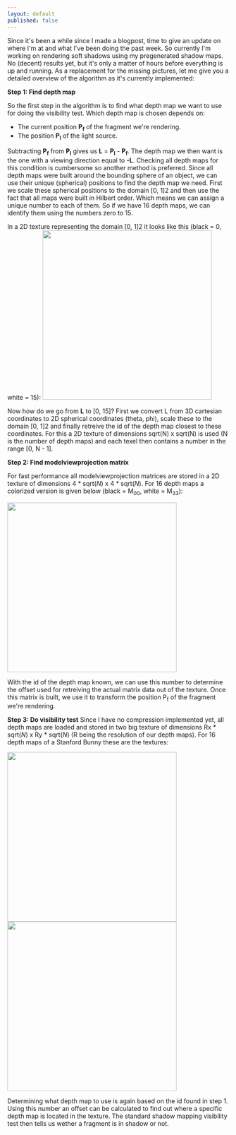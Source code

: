 ```yaml
---
layout: default
published: false
---
```


Since it's been a while since I made a blogpost, time to give an update on where I'm at and what I've been doing the past week. So currently I'm working on rendering soft shadows using my pregenerated shadow maps. No (decent) results yet, but it's only a matter of hours before everything is up and running. As a replacement for the missing pictures, let me give you a detailed overview of the algorithm as it's currently implemented:

<strong>Step 1: Find depth map</strong>

So the first step in the algorithm is to find what depth map we want to use for doing the visibility test. Which depth map is chosen depends on:
- The current position <strong>P<sub>f</sub></strong> of the fragment we're rendering.
- The position <strong>P<sub>l</sub></strong> of the light source.

Subtracting <strong>P<sub>f</sub></strong> from <strong>P<sub>l</sub></strong> gives us <strong>L</strong> = <strong>P<sub>l</sub></strong> - <strong>P<sub>f</sub></strong>. The depth map we then want is the one with a viewing direction equal to <strong>-L</strong>. Checking all depth maps for this condition is cumbersome so another method is preferred. Since all depth maps were built around the bounding sphere of an object, we can use their unique (spherical) positions to find the depth map we need. First we scale these spherical positions to the domain [0, 1]2 and then use the fact that all maps were built in Hilbert order. Which means we can assign a unique number to each of them. So if we have 16 depth maps, we can identify them using the numbers zero to 15.

In a 2D texture representing the domain [0, 1]2 it looks like this (black = 0, white = 15):
<img src="http://www.xaviert.be/uploads/2010/11/Texture1.png" alt="" title="Texture1" width="384" height="384" class="aligncenter size-full wp-image-204" />

Now how do we go from <strong>L</strong> to [0, 15]? First we convert L from 3D cartesian coordinates to 2D spherical coordinates (theta, phi), scale these to the domain [0, 1]2 and finally retreive the id of the depth map closest to these coordinates. For this a 2D texture of dimensions sqrt(N) x sqrt(N) is used (N is the number of depth maps) and each texel then contains a number in the range [0, N - 1].

<strong>Step 2: Find modelviewprojection matrix</strong>

For fast performance all modelviewprojection matrices are stored in a 2D texture of dimensions 4 * sqrt(<em>N</em>) x 4 * sqrt(<em>N</em>). For 16 depth maps a colorized version is given below (black = M<sub>00</sub>, white = M<sub>33</sub>):

<img src="http://www.xaviert.be/uploads/2010/11/Texture2.png" alt="" title="Texture2" width="384" height="384" class="aligncenter size-full wp-image-203" />

With the id of the depth map known, we can use this number to determine the offset used for retreiving the actual matrix data out of the texture. Once this matrix is built, we use it to transform the position P<sub>f</sub> of the fragment we're rendering.

<strong>Step 3: Do visibility test</strong>
Since I have no compression implemented yet, all depth maps are loaded and stored in two big texture of dimensions Rx * sqrt(<em>N</em>) x Ry * sqrt(<em>N</em>) (R being the resolution of our depth maps). For 16 depth maps of a Stanford Bunny these are the textures:

<img src="http://www.xaviert.be/uploads/2010/11/Texture3.png" alt="" title="Texture3" width="384" height="384" class="aligncenter size-full wp-image-202" />
<img src="http://www.xaviert.be/uploads/2010/11/Texture4.png" alt="" title="Texture4" width="384" height="384" class="aligncenter size-full wp-image-201" />

Determining what depth map to use is again based on the id found in step 1. Using this number an offset can be calculated to find out where a specific depth map is located in the texture. The standard shadow mapping visibility test then tells us wether a fragment is in shadow or not.